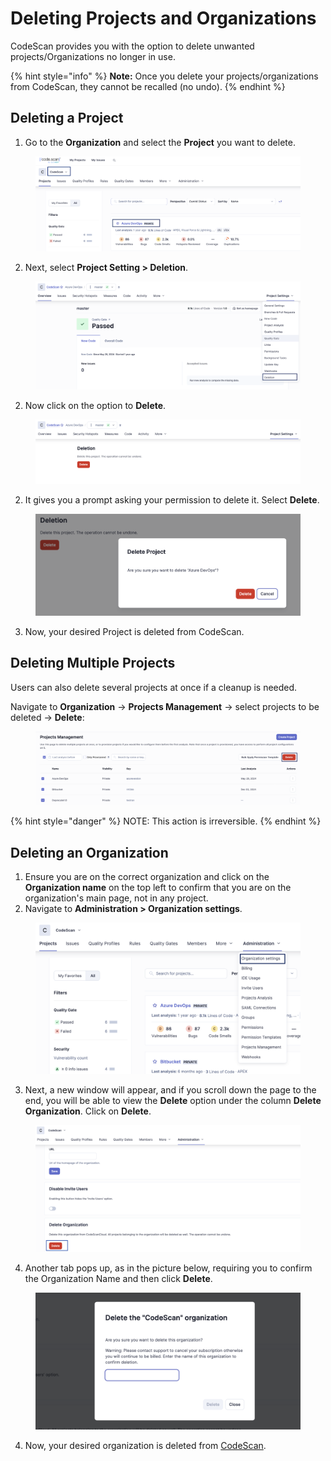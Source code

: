 # Deleting Projects and Organizations

CodeScan provides you with the option to delete unwanted projects/Organizations no longer in use.

{% hint style="info" %}
**Note:** Once you delete your projects/organizations from CodeScan, they cannot be recalled (no undo).
{% endhint %}

## Deleting a Project <a href="#deleting-a-project" id="deleting-a-project"></a>

1. Go to the **Organization** and select the **Project** you want to delete.

<figure><img src="../../../../.gitbook/assets/Project 2.8.png" alt=""><figcaption></figcaption></figure>

2. Next, select **Project Setting > Deletion**.

<figure><img src="../../../../.gitbook/assets/Deletion 2.9.png" alt=""><figcaption></figcaption></figure>

2. Now click on the option to **Delete**.

<figure><img src="../../../../.gitbook/assets/Deletetion 3.0.png" alt=""><figcaption></figcaption></figure>

2. It gives you a prompt asking your permission to delete it. Select **Delete**.

<figure><img src="../../../../.gitbook/assets/Delete 3.1.png" alt="" width="563"><figcaption></figcaption></figure>

3. Now, your desired Project is deleted from CodeScan.

## Deleting Multiple Projects

Users can also delete several projects at once if a cleanup is needed.

Navigate to **Organization** → **Projects Management** → select projects to be deleted → **Delete**:

<figure><img src="../../../../.gitbook/assets/P Delete 3.2.png" alt=""><figcaption></figcaption></figure>

{% hint style="danger" %}
NOTE: This action is irreversible.
{% endhint %}

## Deleting an Organization <a href="#deleting-an-organization" id="deleting-an-organization"></a>

1. Ensure you are on the correct organization and click on the **Organization name** on the top left to confirm that you are on the organization's main page, not in any project.
2. Navigate to **Administration > Organization settings**.

<figure><img src="../../../../.gitbook/assets/OrgSet 3.3.png" alt="" width="563"><figcaption></figcaption></figure>

3. Next, a new window will appear, and if you scroll down the page to the end, you will be able to view the **Delete** option under the column **Delete Organization**. Click on **Delete**.

<figure><img src="../../../../.gitbook/assets/OrgDelete 3.4.png" alt="" width="563"><figcaption></figcaption></figure>

4. Another tab pops up, as in the picture below, requiring you to confirm the Organization Name and then click **Delete**.

<figure><img src="../../../../.gitbook/assets/OrgDeleteAlert.png" alt="" width="563"><figcaption></figcaption></figure>

4. Now, your desired organization is deleted from [CodeScan](https://www.codescan.io/).

